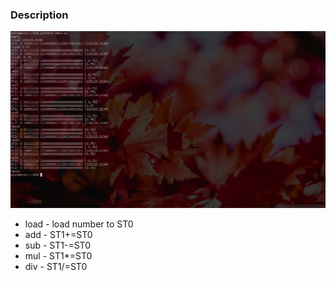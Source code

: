 <h3> Description </h3>
<img src = "screen.png"/>
<ul>
	<li> load - load number to ST0 </li>
	<li> add - ST1+=ST0 </li>
	<li> sub - ST1-=ST0 </li>
	<li> mul - ST1*=ST0 </li>
	<li> div - ST1/=ST0 </li>
 


</ul>
